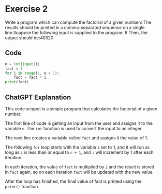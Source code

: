 # Exercise 2
Write a program which can compute the factorial of a given numbers.The results should be printed in a comma-separated sequence on a single line.Suppose the following input is supplied to the program: 8 Then, the output should be:40320

## Code
```python
n = int(input())
fact = 1
for i in range(1, n + 1):
    fact = fact * i
print(fact)
```

## ChatGPT Explanation

This code snippet is a simple program that calculates the factorial of a given number.

The first line of code is getting an input from the user and assigns it to the variable `n`. The `int` function is used to convert the input to an integer.

The next line creates a variable called `fact` and assigns it the value of 1.

The following `for` loop starts with the variable `i` set to 1, and it will run as long as `i` is less than or equal to `n + 1`, and `i` will increment by 1 after each iteration.

In each iteration, the value of `fact` is multiplied by `i` and the result is stored in `fact` again, so on each iteration `fact` will be updated with the new value.

After the loop has finished, the final value of fact is printed using the `print()` function.